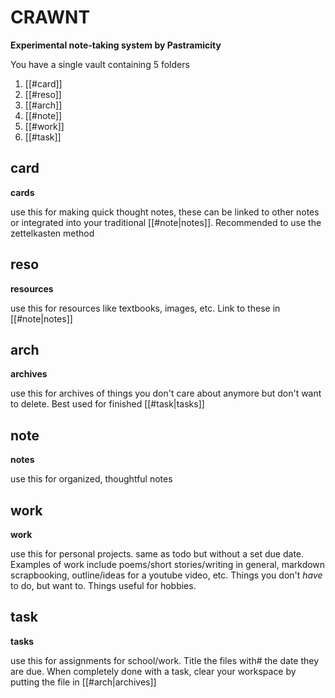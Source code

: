 # CRAWNT
**Experimental note-taking system by Pastramicity**

You have a single vault containing 5 folders

1. [[#card]]
2. [[#reso]]
3. [[#arch]]
4. [[#note]]
5. [[#work]]
6. [[#task]]

## card
**cards**

use this for making quick thought notes, these can be linked to other notes or integrated into your traditional [[#note|notes]]. Recommended to use the zettelkasten method

## reso
**resources**

use this for resources like textbooks, images, etc. Link to these in [[#note|notes]]

## arch
**archives**

use this for archives of things you don't care about anymore but don't want to delete. Best used for finished [[#task|tasks]]

## note
**notes**

use this for organized, thoughtful notes

## work
**work**

use this for personal projects. same as todo but without a set due date. Examples of work include poems/short stories/writing in general, markdown scrapbooking, outline/ideas for a youtube video, etc. Things you don't *have* to do, but want to. Things useful for hobbies.

## task
**tasks**

use this for assignments for school/work. Title the files with# the date they are due. When completely done with a task, clear your workspace by putting the file in [[#arch|archives]]


